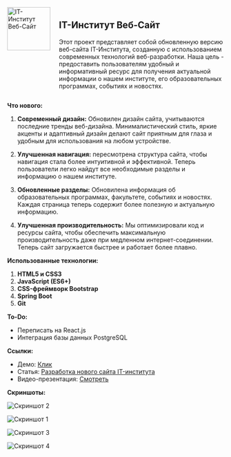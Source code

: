 <div style="display: flex;">
  <img src="LOGO_ayti_Оранж.png" alt="IT-Институт Веб-Сайт" width="100" height="100" style="margin-right: 20px;">
  <div>
    <h2>IT-Институт Веб-Сайт</h2>
    <p>Этот проект представляет собой обновленную версию веб-сайта IT-Института, созданную с использованием современных технологий веб-разработки. Наша цель - предоставить пользователям удобный и информативный ресурс для получения актуальной информации о нашем институте, его образовательных программах, событиях и новостях.</p>
  </div>
</div>

**Что нового:**

1. **Современный дизайн:** Обновилен дизайн сайта, учитываются последние тренды веб-дизайна. Минималистический стиль, яркие акценты и адаптивный дизайн делают сайт приятным для глаза и удобным для использования на любом устройстве.

2. **Улучшенная навигация:** пересмотрена структура сайта, чтобы навигация стала более интуитивной и эффективной. Теперь пользователи легко найдут все необходимые разделы и информацию о нашем институте.

3. **Обновленные разделы:** Обновилена информация об образовательных программах, факультете, событиях и новостях. Каждая страница теперь содержит более полезную и актуальную информацию.

4. **Улучшенная производительность:** Мы оптимизировали код и ресурсы сайта, чтобы обеспечить максимальную производительность даже при медленном интернет-соединении. Теперь сайт загружается быстрее и работает более плавно.

**Использованные технологии:**

1. **HTML5 и CSS3**
2. **JavaScript (ES6+)**
3. **CSS-фреймворк Bootstrap**
4. **Spring Boot**
5. **Git**

**To-Do:**
- Переписать на React.js
- Интеграция базы данных PostgreSQL

**Ссылки:**

- Демо: [Клик](https://true-lnz.github.io/web-IT-faculty/)
- Статья: [Разработка нового сайта IT-института](https://disk.yandex.ru/d/Chs2rnBlCtSiGw)
- Видео-презентация: [Смотреть](https://disk.yandex.ru/i/a6MxhfpL2y26zA) 

**Скриншоты:**

![Скриншот 2](2.png)

![Скриншот 1](Веб-сайт%20IT-институт%20Галерея.png)

![Скриншот 3](3.png)

![Скриншот 4](Веб-сайт%20IT-институт%20Факультет.png)

